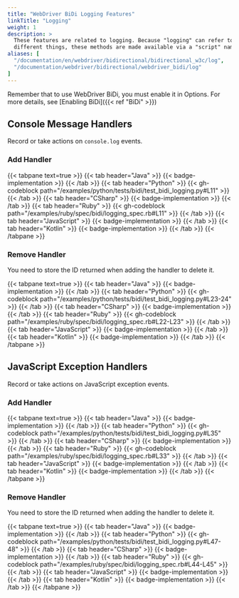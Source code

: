 ```yaml
---
title: "WebDriver BiDi Logging Features"
linkTitle: "Logging"
weight: 1
description: >
  These features are related to logging. Because "logging" can refer to so many
  different things, these methods are made available via a "script" namespace.
aliases: [
  "/documentation/en/webdriver/bidirectional/bidirectional_w3c/log",
  "/documentation/webdriver/bidirectional/webdriver_bidi/log"
]
---
```


Remember that to use WebDriver BiDi, you must enable it in Options. 
For more details, see [Enabling BiDi]({{< ref "BiDi" >}})

## Console Message Handlers

Record or take actions on `console.log` events.

### Add Handler

{{< tabpane text=true >}}
{{< tab header="Java" >}}
{{< badge-implementation >}}
{{< /tab >}}
{{< tab header="Python" >}}
{{< gh-codeblock path="/examples/python/tests/bidi/test_bidi_logging.py#L11" >}}
{{< /tab >}}
{{< tab header="CSharp" >}}
{{< badge-implementation >}}
{{< /tab >}}
{{< tab header="Ruby" >}}
{{< gh-codeblock path="/examples/ruby/spec/bidi/logging_spec.rb#L11" >}}
{{< /tab >}}
{{< tab header="JavaScript" >}}
{{< badge-implementation >}}
{{< /tab >}}
{{< tab header="Kotlin" >}}
{{< badge-implementation >}}
{{< /tab >}}
{{< /tabpane >}}

### Remove Handler

You need to store the ID returned when adding the handler to delete it.

{{< tabpane text=true >}}
{{< tab header="Java" >}}
{{< badge-implementation >}}
{{< /tab >}}
{{< tab header="Python" >}}
{{< gh-codeblock path="/examples/python/tests/bidi/test_bidi_logging.py#L23-24" >}}
{{< /tab >}}
{{< tab header="CSharp" >}}
{{< badge-implementation >}}
{{< /tab >}}
{{< tab header="Ruby" >}}
{{< gh-codeblock path="/examples/ruby/spec/bidi/logging_spec.rb#L22-L23" >}}
{{< /tab >}}
{{< tab header="JavaScript" >}}
{{< badge-implementation >}}
{{< /tab >}}
{{< tab header="Kotlin" >}}
{{< badge-implementation >}}
{{< /tab >}}
{{< /tabpane >}}

## JavaScript Exception Handlers

Record or take actions on JavaScript exception events.

### Add Handler

{{< tabpane text=true >}}
{{< tab header="Java" >}}
{{< badge-implementation >}}
{{< /tab >}}
{{< tab header="Python" >}}
{{< gh-codeblock path="/examples/python/tests/bidi/test_bidi_logging.py#L35" >}}
{{< /tab >}}
{{< tab header="CSharp" >}}
{{< badge-implementation >}}
{{< /tab >}}
{{< tab header="Ruby" >}}
{{< gh-codeblock path="/examples/ruby/spec/bidi/logging_spec.rb#L33" >}}
{{< /tab >}}
{{< tab header="JavaScript" >}}
{{< badge-implementation >}}
{{< /tab >}}
{{< tab header="Kotlin" >}}
{{< badge-implementation >}}
{{< /tab >}}
{{< /tabpane >}}

### Remove Handler

You need to store the ID returned when adding the handler to delete it.

{{< tabpane text=true >}}
{{< tab header="Java" >}}
{{< badge-implementation >}}
{{< /tab >}}
{{< tab header="Python" >}}
{{< gh-codeblock path="/examples/python/tests/bidi/test_bidi_logging.py#L47-48" >}}
{{< /tab >}}
{{< tab header="CSharp" >}}
{{< badge-implementation >}}
{{< /tab >}}
{{< tab header="Ruby" >}}
{{< gh-codeblock path="/examples/ruby/spec/bidi/logging_spec.rb#L44-L45" >}}
{{< /tab >}}
{{< tab header="JavaScript" >}}
{{< badge-implementation >}}
{{< /tab >}}
{{< tab header="Kotlin" >}}
{{< badge-implementation >}}
{{< /tab >}}
{{< /tabpane >}}
